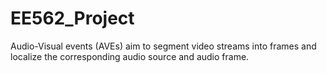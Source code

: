 # EE562_Project
 Audio-Visual events (AVEs) aim to segment video streams into frames and localize the corresponding audio source and audio frame. 
